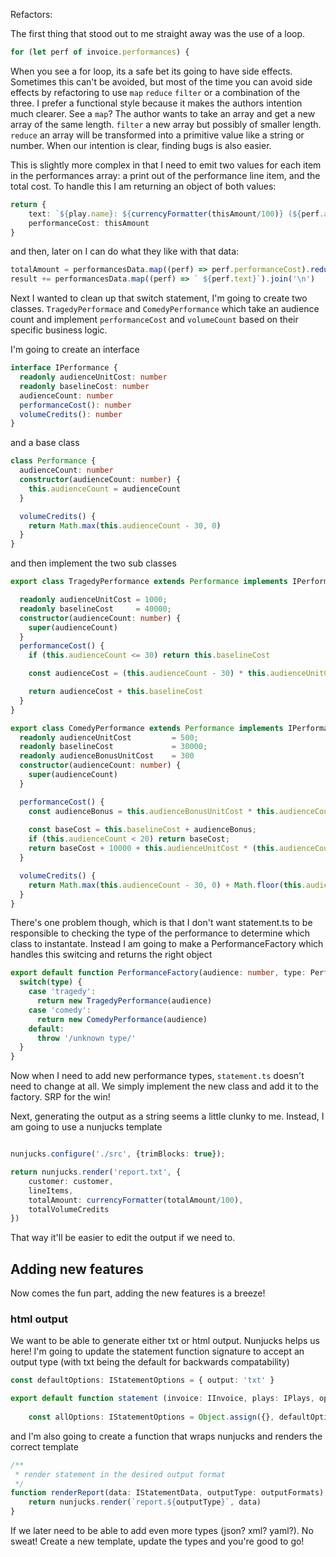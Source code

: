 Refactors:

The first thing that stood out to me straight away was the use of a loop.

```typescript
for (let perf of invoice.performances) {
```

When you see a for loop, its a safe bet its going to have side effects. Sometimes this can't be avoided, but most of the time you can avoid side effects by refactoring to use `map` `reduce` `filter` or a combination of the three. I prefer a functional style because it makes the authors intention much clearer. See a `map`? The author wants to take an array and get a new array of the same length. `filter` a new array but possibly of smaller length. `reduce` an array will be transformed into a primitive value like a string or number. When our intention is clear, finding bugs is also easier.


This is slightly more complex in that I need to emit two values for each item in the performances array: a print out of the performance line item, and the total cost. To handle this I am returning an object of both values:

```typescript
return {
    text: `${play.name}: ${currencyFormatter(thisAmount/100)} (${perf.audience} seats)`,
    performanceCost: thisAmount
}
```

and then, later on I can do what they like with that data:

```typescript
totalAmount = performancesData.map((perf) => perf.performanceCost).reduce((prev, curr) => prev + curr, 0)
result += performancesData.map((perf) => ` ${perf.text}`).join('\n')
```

Next I wanted to clean up that switch statement, I'm going to create two classes. `TragedyPerformace` and `ComedyPerformance` which take an audience count and implement `performanceCost` and `volumeCount` based on their specific business logic.

I'm going to create an interface 

```typescript
interface IPerformance {
  readonly audienceUnitCost: number
  readonly baselineCost: number
  audienceCount: number
  performanceCost(): number
  volumeCredits(): number
}
```

and a base class

```typescript
class Performance {
  audienceCount: number
  constructor(audienceCount: number) {
    this.audienceCount = audienceCount
  }

  volumeCredits() {
    return Math.max(this.audienceCount - 30, 0)
  }
}
```

and then implement the two sub classes

```typescript
export class TragedyPerformance extends Performance implements IPerformance {

  readonly audienceUnitCost = 1000;
  readonly baselineCost     = 40000;
  constructor(audienceCount: number) {
    super(audienceCount)
  }
  performanceCost() {
    if (this.audienceCount <= 30) return this.baselineCost

    const audienceCost = (this.audienceCount - 30) * this.audienceUnitCost

    return audienceCost + this.baselineCost
  }
}

export class ComedyPerformance extends Performance implements IPerformance {
  readonly audienceUnitCost         = 500;
  readonly baselineCost             = 30000;
  readonly audienceBonusUnitCost    = 300
  constructor(audienceCount: number) {
    super(audienceCount)
  }

  performanceCost() {
    const audienceBonus = this.audienceBonusUnitCost * this.audienceCount;
    
    const baseCost = this.baselineCost + audienceBonus;
    if (this.audienceCount < 20) return baseCost;
    return baseCost + 10000 + this.audienceUnitCost * (this.audienceCount - 20)
  }

  volumeCredits() {
    return Math.max(this.audienceCount - 30, 0) + Math.floor(this.audienceCount / 5)
  }
}
```

There's one problem though, which is that I don't want statement.ts to be responsible to checking the type of the performance to determine which class to instantate. Instead I am going to make a PerformanceFactory which handles this switcing and returns the right object

```typescript
export default function PerformanceFactory(audience: number, type: PerformanceTypes): IPerformance {
  switch(type) {
    case 'tragedy':
      return new TragedyPerformance(audience)
    case 'comedy':
      return new ComedyPerformance(audience)
    default:
      throw '/unknown type/'
  }
}
```

Now when I need to add new performance types, `statement.ts` doesn't need to change at all. We simply implement the new class and add it to the factory. SRP for the win!

Next, generating the output as a string seems a little clunky to me. Instead, I am going to use a nunjucks template

```typescript

nunjucks.configure('./src', {trimBlocks: true});

return nunjucks.render('report.txt', {
    customer: customer,
    lineItems,
    totalAmount: currencyFormatter(totalAmount/100),
    totalVolumeCredits
})
```

That way it'll be easier to edit the output if we need to.

## Adding new features

Now comes the fun part, adding the new features is a breeze!

### html output

We want to be able to generate either txt or html output. Nunjucks helps us here! I'm going to update the statement function signature to accept an output type (with txt being the default for backwards compatability)

```typescript
const defaultOptions: IStatementOptions = { output: 'txt' }

export default function statement (invoice: IInvoice, plays: IPlays, options: Partial<IStatementOptions> = {}) {
    
    const allOptions: IStatementOptions = Object.assign({}, defaultOptions, options)
```

and I'm also going to create a function that wraps nunjucks and renders the correct template

```typescript
/**
 * render statement in the desired output format
 */
function renderReport(data: IStatementData, outputType: outputFormats): string {
    return nunjucks.render(`report.${outputType}`, data)
}
```

If we later need to be able to add even more types (json? xml? yaml?). No sweat! Create a new template, update the types and you're good to go!


